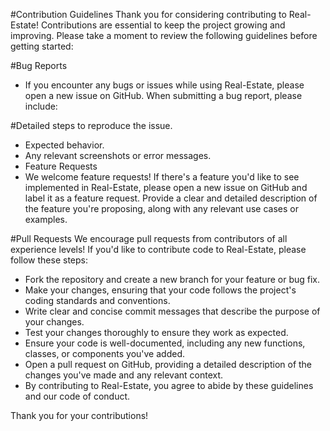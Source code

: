 #Contribution Guidelines
Thank you for considering contributing to Real-Estate! Contributions are essential to keep the project growing and improving. Please take a moment to review the following guidelines before getting started:

#Bug Reports
 - If you encounter any bugs or issues while using Real-Estate, please open a new issue on GitHub. When submitting a bug report, please include:

#Detailed steps to reproduce the issue.
 - Expected behavior.
 - Any relevant screenshots or error messages.
 - Feature Requests
 - We welcome feature requests! If there's a feature you'd like to see implemented in Real-Estate, please open a new issue on GitHub and label it as a feature request. Provide a clear and detailed description of the feature you're proposing, along with any relevant use cases or examples.

#Pull Requests
We encourage pull requests from contributors of all experience levels! If you'd like to contribute code to Real-Estate, please follow these steps:

 - Fork the repository and create a new branch for your feature or bug fix.
 - Make your changes, ensuring that your code follows the project's coding standards and conventions.
 - Write clear and concise commit messages that describe the purpose of your changes.
 - Test your changes thoroughly to ensure they work as expected.
 - Ensure your code is well-documented, including any new functions, classes, or components you've added.
 - Open a pull request on GitHub, providing a detailed description of the changes you've made and any relevant context.
 - By contributing to Real-Estate, you agree to abide by these guidelines and our code of conduct.

Thank you for your contributions!
